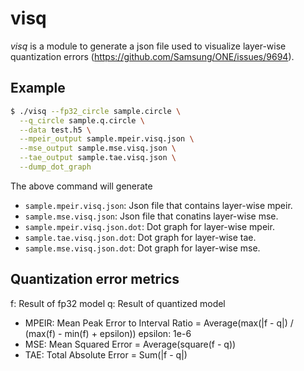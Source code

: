 # visq

_visq_ is a module to generate a json file used to visualize layer-wise quantization errors
(https://github.com/Samsung/ONE/issues/9694).

## Example
```bash
$ ./visq --fp32_circle sample.circle \
  --q_circle sample.q.circle \
  --data test.h5 \
  --mpeir_output sample.mpeir.visq.json \
  --mse_output sample.mse.visq.json \
  --tae_output sample.tae.visq.json \
  --dump_dot_graph
```

The above command will generate
- `sample.mpeir.visq.json`: Json file that contains layer-wise mpeir.
- `sample.mse.visq.json`: Json file that conatins layer-wise mse.
- `sample.mpeir.visq.json.dot`: Dot graph for layer-wise mpeir.
- `sample.tae.visq.json.dot`: Dot graph for layer-wise tae.
- `sample.mse.visq.json.dot`: Dot graph for layer-wise mse.

## Quantization error metrics

f: Result of fp32 model
q: Result of quantized model

- MPEIR: Mean Peak Error to Interval Ratio = Average(max(|f - q|) / (max(f) - min(f) + epsilon))
epsilon: 1e-6
- MSE: Mean Squared Error = Average(square(f - q))
- TAE: Total Absolute Error = Sum(|f - q|)
